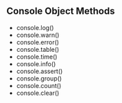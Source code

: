 ## Console Object Methods
* console.log()
* console.warn()
* console.error()
* console.table()
* console.time()
* console.info()
* console.assert()
* console.group()
* console.count()
* console.clear()
